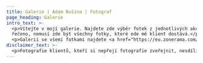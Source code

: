 ```yaml
---
title: Galerie | Adam Bušina | Fotograf
page_heading: Galerie
intro_text: >-
  <p>Vítejte v mojí galerie. Najdete zde výběr fotek z jednotlivých akcí. Jinak
  řečeno, nemusí zde být všechny fotky, které ode mě klient dostává.</p>
  <p>Galerii se všemi fotkami najdete <a href="https://eu.zonerama.com/adambusina/1343933" target="_blank">zde</a>.</p>
disclaimer_text: >-
  <p>Fotografie klientů, kteří si nepřejí fotografie zveřejnit, nesdílím.</p>
---
```


<!-- Main body content is empty or separate, intro/disclaimer are in frontmatter -->
